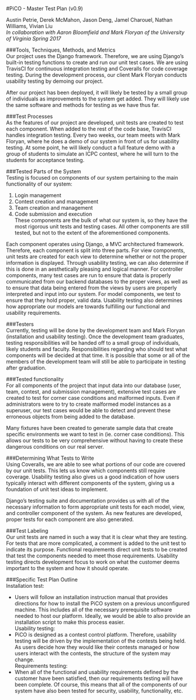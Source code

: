 #PiCO - Master Test Plan (v0.9)

Austin Petrie, Derek McMahon, Jason Deng, Jamel Charouel, Nathan Williams, Vivian Liu  
*In collaboration with Aaron Bloomfield and Mark Floryan of the University of Virginia
Spring 2017*


###Tools, Techniques, Methods, and Metrics  
Our project uses the Django framework.  Therefore, we are using Django’s built-in testing functions to create and run our unit test cases.  We are using TravisCI for continuous integration testing and Coveralls for code coverage testing.  During the development process, our client Mark Floryan conducts usability testing by demoing our project.  

After our project has been deployed, it will likely be tested by a small group of individuals as improvements to the system get added.  They will likely use the same software and methods for testing as we have thus far.

###Test Processes  
As the features of our project are developed, unit tests are created to test each component.  When added to the rest of the code base, TravisCI handles integration testing.  Every two weeks, our team meets with Mark Floryan, where he does a demo of our system in front of us for usability testing.  At some point, he will likely conduct a full feature demo with a group of students to simulate an ICPC contest, where he will turn to the students for acceptance testing.

###Tested Parts of the System  
Testing is focused on components of our system pertaining to the main functionality of our system:  
  1. Login management  
  2. Contest creation and management  
  3. Team creation and management  
  4. Code submission and execution  
These components are the bulk of what our system is, so they have the most rigorous unit tests and testing cases.  All other components are still tested, but not to the extent of the aforementioned components.

Each component operates using Django, a MVC architectured framework.  Therefore, each component is split into three parts.  For view components, unit tests are created for each view to determine whether or not the proper information is displayed.  Through usability testing, we can also determine if this is done in an aesthetically pleasing and logical manner.  For controller components, many test cases are run to ensure that data is properly communicated from our backend databases to the proper views, as well as to ensure that data being entered from the views by users are properly interpreted and input into our system.  For model components, we test to ensure that they hold proper, valid data.  Usability testing also determines how appropriate our models are towards fulfilling our functional and usability requirements.

###Testers  
Currently, testing will be done by the development team and Mark Floryan (installation and usability testing).  Once the development team graduates, testing responsibilities will be handed off to a small group of individuals, likely students and faculty.  Responsibilities regarding who should test what components will be decided at that time.  It is possible that some or all of the members of the development team will still be able to participate in testing after graduation.

###Tested functionality  
For all components of the project that input data into our database (user, team, contest, and submission management), extensive test cases are created to test for corner case conditions and malformed inputs.  Even if administrators were to try to create malformed model instances as a superuser, our test cases would be able to detect and prevent these erroneous objects from being added to the database.

Many fixtures have been created to generate sample data that create specific environments we want to test in (ie. corner case conditions).  This allows our tests to be very comprehensive without having to create these dangerous conditions on our real server.

###Determining What Tests to Write  
Using Coveralls, we are able to see what portions of our code are covered by our unit tests.  This lets us know which components still require coverage.  Usability testing also gives us a good indication of how users typically interact with different components of the system, giving us a foundation of unit test ideas to implement.  

Django’s testing suite and documentation provides us with all of the necessary information to form appropriate unit tests for each model, view, and controller component of the system.  As new features are developed, proper tests for each component are also generated.

###Test Labeling  
Our unit tests are named in such a way that it is clear what they are testing.  For tests that are more complicated, a comment is added to the unit test to indicate its purpose.  Functional requirements direct unit tests to be created that test the components needed to meet those requirements.  Usability testing directs development focus to work on what the customer deems important to the system and how it should operate.

###Specific Test Plan Outline  
Installation test:  
  * Users will follow an installation instruction manual that provides directions for how to install the PiCO system on a previous unconfigured machine.  This includes all of the necessary prerequisite software needed to host our platform.  Ideally, we would be able to also provide an installation script to make this process easier.  
Usability testing:
  * PiCO is designed as a contest control platform.  Therefore, usability testing will be driven by the implementation of the contests being held.  As users decide how they would like their contests managed or how users interact with the contests, the structure of the system may change.  
Requirements testing:  
  * When all of the functional and usability requirements defined by the customer have been satisfied, then our requirements testing will have been complete.  Of course, this means that all of the components of our system have also been tested for security, usability, functionality, etc.  
